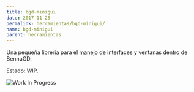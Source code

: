 ```yaml
---
title: bgd-minigui
date: 2017-11-25
permalink: herramientas/bgd-minigui/
name: bgd-minigui
parent: herramientas
---
```


Una pequeña libreria para el manejo de interfaces y ventanas dentro de BennuGD.

Estado: WIP.

![Work In Progress](/img/wip.jpg)